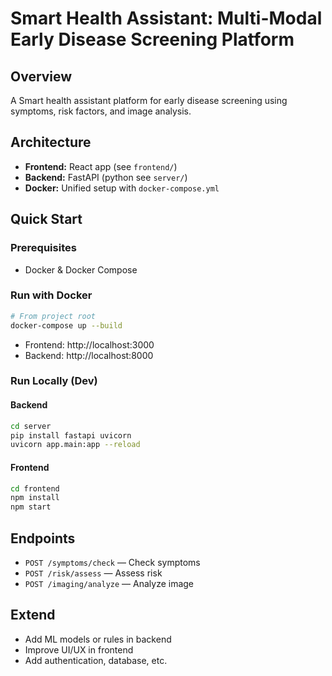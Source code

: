 # Smart Health Assistant: Multi-Modal Early Disease Screening Platform

## Overview
A Smart health assistant platform for early disease screening using symptoms, risk factors, and image analysis.

## Architecture
- **Frontend:** React app (see `frontend/`)
- **Backend:** FastAPI (python see `server/`)
- **Docker:** Unified setup with `docker-compose.yml`

## Quick Start

### Prerequisites
- Docker & Docker Compose

### Run with Docker
```sh
# From project root
docker-compose up --build
```
- Frontend: http://localhost:3000
- Backend: http://localhost:8000

### Run Locally (Dev)
#### Backend
```sh
cd server
pip install fastapi uvicorn
uvicorn app.main:app --reload
```
#### Frontend
```sh
cd frontend
npm install
npm start
```

## Endpoints
- `POST /symptoms/check` — Check symptoms
- `POST /risk/assess` — Assess risk
- `POST /imaging/analyze` — Analyze image

## Extend
- Add ML models or rules in backend
- Improve UI/UX in frontend
- Add authentication, database, etc.
